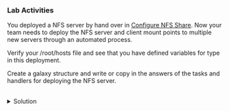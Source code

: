 ### Lab Activities

You deployed a NFS server by hand over in [Configure NFS Share](https://killercoda.com/het-tanis/course/Linux-Labs/100-configure-nfs-share). Now your team needs to deploy the NFS server and client mount points to multiple new servers through an automated process.

Verify your /root/hosts file and see that you have defined variables for type in this deployment.

Create a galaxy structure and write or copy in the answers of the tasks and handlers for deploying the NFS server.

<br>
<details>
<summary>Solution</summary>

```plain
cat /root/hosts
```{{exec}}

Create a structure for a role based deployment with Ansible Galaxy.

```plain
mkdir -p /root/ansible/roles
cd /root/ansible/roles
```{{exec}}

create your ansible galaxy structures

```plain
ansible-galaxy init nfs_server
ansible-galaxy init nfs_client
```{{exec}}

Copy in the ansible playbook with the inherited roles.

```plain
cp /answers/nfs_deploy.yaml /root/ansible/nfs_deploy.yaml
```{{exec}}

Copy in the playbook tasks and handlers for the NFS server deploy

```plain
cp /answers/nfs_server_task_main.yaml /root/ansible/roles/nfs_server/tasks/main.yml
cp /answers/nfs_server_handler_main.yaml /root/ansible/roles/nfs_server/handlers/main.yml
```{{exec}}

Inspect the files you have created to see what they should do.

```plain
cat /root/ansible/roles/nfs_server/tasks/main.yml
echo "----------"
cat /root/ansible/roles/nfs_server/handlers/main.yml
```{{exec}}

Execute the playbook and see the deployment of the server.

```plain
ansible-playbook -i /root/hosts /root/ansible/nfs_deploy.yaml
```{{exec}}

What output do you see? What happens if you run this again?

Check that the server has been started on node01 and a filesystem has been shared out.

```plain
ssh node01 'hostname; showmount -e'
```{{exec}}

</details>
